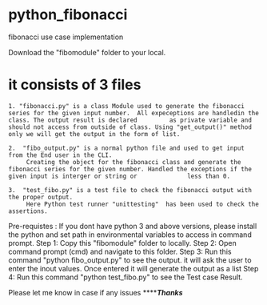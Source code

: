 # python_fibonacci
fibonacci use case implementation


Download the "fibomodule" folder to your local.
  # it consists of 3 files
    1. "fibonacci.py" is a class Module used to generate the fibonacci series for the given input number.  All expeceptions are handledin the class. The output result is declared         as private variable and should not access from outside of class. Using "get_output()" method only we will get the output in the form of list.
    
    2.  "fibo_output.py" is a normal python file and used to get input from the End user in the CLI. 
         Creating the object for the fibonacci class and generate the fibonacci series for the given number. Handled the exceptions if the given input is interger or string or              less than 0.
         
    3.  "test_fibo.py" is a test file to check the fibonacci output with the proper output. 
         Here Python test runner "unittesting"  has been used to check the assertions.
         
   Pre-requistes : If you dont have python 3 and above versions, please install the python and set path in environmental variables to access in command prompt.
   Step 1: Copy this "fibomodule" folder to locally.
   Step 2: Open command prompt (cmd) and navigate to this folder.
   Step 3: Run this command "python fibo_output.py" to see the output. it will ask the user to enter the inout values. Once entered it will generate the output as a list
   Step 4:  Run this command "python test_fibo.py" to see the Test case Result.
   
   
   Please let me know in case if any issues 
   *******************Thanks***************
      
